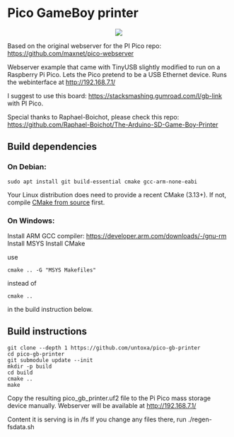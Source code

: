 # Pico GameBoy printer

<p align="center">
  <img src="https://github.com/untoxa/pico-gb-printer/blob/main/screenshot.png?raw=true"/>
</p>

Based on the original webserver for the PI Pico repo: https://github.com/maxnet/pico-webserver

Webserver example that came with TinyUSB slightly modified to run on a Raspberry Pi Pico.
Lets the Pico pretend to be a USB Ethernet device. Runs the webinterface at http://192.168.7.1/

I suggest to use this board: https://stacksmashing.gumroad.com/l/gb-link with PI Pico.

Special thanks to Raphael-Boichot, please check this repo: https://github.com/Raphael-Boichot/The-Arduino-SD-Game-Boy-Printer

## Build dependencies

### On Debian:

```
sudo apt install git build-essential cmake gcc-arm-none-eabi
```

Your Linux distribution does need to provide a recent CMake (3.13+).
If not, compile [CMake from source](https://cmake.org/download/#latest) first.

### On Windows:

Install ARM GCC compiler: https://developer.arm.com/downloads/-/gnu-rm
Install MSYS
Install CMake

use 
```
cmake .. -G "MSYS Makefiles"
```

instead of
```
cmake ..
```
in the build instruction below.

## Build instructions

```
git clone --depth 1 https://github.com/untoxa/pico-gb-printer
cd pico-gb-printer
git submodule update --init
mkdir -p build
cd build
cmake ..
make
```

Copy the resulting pico_gb_printer.uf2 file to the Pi Pico mass storage device manually.
Webserver will be available at http://192.168.7.1/

Content it is serving is in /fs
If you change any files there, run ./regen-fsdata.sh

